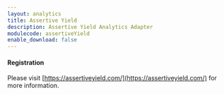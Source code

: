```yaml
---
layout: analytics
title: Assertive Yield
description: Assertive Yield Analytics Adapter
modulecode: assertiveYield
enable_download: false
---
```


#### Registration

Please visit [https://assertiveyield.com/](https://assertiveyield.com/) for more information.
